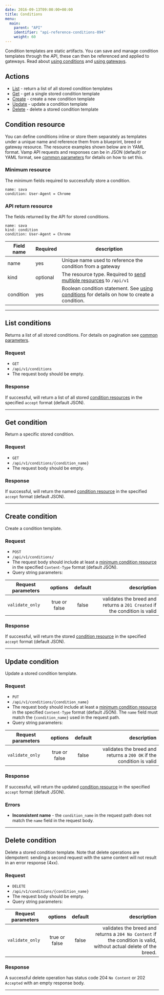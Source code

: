 ```yaml
---
date: 2016-09-13T09:00:00+00:00
title: Conditions
menu:
  main:
    parent: "API"
    identifier: "api-reference-conditions-094"
    weight: 60
---
```

Condition templates are static artifacts. You can save and manage condition templates through the API, these can then be referenced and applied to gateways. Read about [using conditions](/documentation/using-vamp/conditions/) and [using gateways](/documentation/using-vamp/gateways/).


## Actions

 * [List](/documentation/api/v0.9.4/api-conditions/#list-conditions) - return a list of all stored condition templates
 * [Get](/documentation/api/v0.9.4/api-conditions/#get-condition) - get a single stored condition template
 * [Create](/documentation/api/v0.9.4/api-conditions/#create-condition) - create a new condition template
 * [Update](/documentation/api/v0.9.4/api-conditions/#update-condition) - update a condition template
 * [Delete](/documentation/api/v0.9.4/api-conditions/#delete-condition) - delete a stored condition template

## Condition resource
You can define conditions inline or store them separately as templates under a unique name and reference them from a blueprint, breed or gateway resource.
The resource examples shown below are in YAML format. Vamp API requests and responses can be in JSON (default) or YAML format, see [common parameters](/documentation/api/v0.9.4/using-the-api) for details on how to set this.

### Minimum resource
The minimum fields required to successfully store a condition.

```
name: sava
condition: User-Agent = Chrome
```

### API return resource
The fields returned by the API for stored conditions.

```
name: sava
kind: condition
condition: User-Agent = Chrome
```

 Field name    |  Required  | description
 --------------|---|-----------------
 name | yes |  Unique name used to reference the condition from a gateway
 kind | optional | The resource type. Required to [send multiple resources](/documentation/api/v0.9.4/api-reference/#send-multiple-resources) to `/api/v1`
 condition | yes | Boolean condition statement. See [using conditions](/documentation/using-vamp/conditions/) for details on how to create a condition.

-----------

## List conditions

Returns a list of all stored conditions. For details on pagination see [common parameters](/documentation/api/v0.9.4/using-the-api).

### Request
* `GET`
* `/api/v1/conditions`
* The request body should be empty.

### Response
If successful, will return a list of all stored [condition resources](/documentation/api/v0.9.4/api-conditions/#condition-resource) in the specified `accept` format (default JSON).

-----------

## Get condition

Return a specific stored condition.

### Request
* `GET`
* `/api/v1/conditions/{condition_name}`
* The request body should be empty.

### Response
If successful, will return the named [condition resource](/documentation/api/v0.9.4/api-conditions/#condition-resource) in the specified `accept` format (default JSON).

-----------

## Create condition

Create a condition template.

### Request
* `POST`
* `/api/v1/conditions/`
* The request body should include at least a [minimum condition resource](/documentation/api/v0.9.4/api-conditions/#condition-resource) in the specified `Content-Type` format (default JSON).
* Query string parameters:

| Request parameters     | options           | default          | description      |
| ------------- |:-----------------:|:----------------:| ----------------:|
| `validate_only` | true or false     | false            | validates the breed and returns a `201 Created` if the condition is valid

### Response
If successful, will return the stored [condition resource](/documentation/api/v0.9.4/api-conditions/#condition-resource) in the specified `accept` format (default JSON).

-----------

## Update condition

Update a stored condition template.

### Request
* `PUT`
* `/api/v1/conditions/{condition_name}`
* The request body should include at least a [minimum condition resource](/documentation/api/v0.9.4/api-conditions/#condition-resource) in the specified `Content-Type` format (default JSON). The `name` field must match the `{condition_name}` used in the request path.
* Query string parameters:

| Request parameters     | options           | default          | description      |
| ------------- |:-----------------:|:----------------:| ----------------:|
| `validate_only` | true or false     | false            | validates the breed and returns a `200 OK` if the condition is valid

### Response
If successful, will return the updated [condition resource](/documentation/api/v0.9.4/api-conditions/#condition-resource) in the specified `accept` format (default JSON).

### Errors
* **Inconsistent name** - the `condition_name` in the request path does not match the `name` field in the request body.

-----------

## Delete condition

Delete a stored condition template. Note that delete operations are idempotent: sending a second request with the same content will not result in an error response (4xx).

### Request
* `DELETE`
* `/api/v1/conditions/{condition_name}`
* The request body should be empty.
* Query string parameters:

| Request parameters     | options           | default          | description      |
| ------------- |:-----------------:|:----------------:| ----------------:|
| `validate_only` | true or false     | false            | validates the breed and returns a `204 No Content` if the condition is valid, without actual delete of the breed.

### Response
A successful delete operation has status code 204 `No Content` or 202 `Accepted` with an empty response body.

-----------

